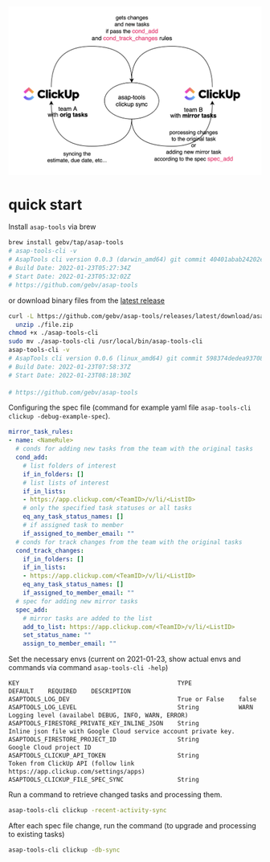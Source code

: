 ![asap-tools sync with clickup ](../.github/clickup-schema.png)

# quick start

Install `asap-tools` via brew

```bash
brew install gebv/tap/asap-tools
# asap-tools-cli -v
# AsapTools cli version 0.0.3 (darwin_amd64) git commit 40401abab24202e19852464d953e16e99e77125e
# Build Date: 2022-01-23T05:27:34Z
# Start Date: 2022-01-23T05:32:02Z
# https://github.com/gebv/asap-tools
```

or download binary files from the [latest release](https://github.com/gebv/asap-tools/releases/latest)

```bash
curl -L https://github.com/gebv/asap-tools/releases/latest/download/asap-tools_Linux_x86_64.zip > ./file.zip && \
  unzip ./file.zip
chmod +x ./asap-tools-cli
sudo mv ./asap-tools-cli /usr/local/bin/asap-tools-cli
asap-tools-cli -v
# AsapTools cli version 0.0.6 (linux_amd64) git commit 598374dedea93708f9b5fc49178b0bd7bea32d6f
# Build Date: 2022-01-23T07:58:37Z
# Start Date: 2022-01-23T08:18:30Z

# https://github.com/gebv/asap-tools
```

Configuring the spec file (command for example yaml file `asap-tools-cli clickup -debug-example-spec`).

```yaml
mirror_task_rules:
- name: <NameRule>
  # conds for adding new tasks from the team with the original tasks
  cond_add:
    # list folders of interest
    if_in_folders: []
    # list lists of interest
    if_in_lists:
    - https://app.clickup.com/<TeamID>/v/li/<ListID>
    # only the specified task statuses or all tasks
    eq_any_task_status_names: []
    # if assigned task to member
    if_assigned_to_member_email: ""
  # conds for track changes from the team with the original tasks
  cond_track_changes:
    if_in_folders: []
    if_in_lists:
    - https://app.clickup.com/<TeamID>/v/li/<ListID>
    eq_any_task_status_names: []
    if_assigned_to_member_email: ""
  # spec for adding new mirror tasks
  spec_add:
    # mirror tasks are added to the list
    add_to_list: https://app.clickup.com/<TeamID>/v/li/<ListID>
    set_status_name: ""
    assign_to_member_email: ""
```

Set the necessary envs (current on 2021-01-23, show actual envs and commands via command `asap-tools-cli -help`)

```csv
KEY                                            TYPE             DEFAULT    REQUIRED    DESCRIPTION
ASAPTOOLS_LOG_DEV                              True or False    false
ASAPTOOLS_LOG_LEVEL                            String           WARN                   Logging level (availabel DEBUG, INFO, WARN, ERROR)
ASAPTOOLS_FIRESTORE_PRIVATE_KEY_INLINE_JSON    String                                  Inline json file with Google Cloud service account private key.
ASAPTOOLS_FIRESTORE_PROJECT_ID                 String                                  Google Cloud project ID
ASAPTOOLS_CLICKUP_API_TOKEN                    String                                  Token from ClickUp API (follow link https://app.clickup.com/settings/apps)
ASAPTOOLS_CLICKUP_FILE_SPEC_SYNC               String
```

Run a command to retrieve changed tasks and processing them.

```bash
asap-tools-cli clickup -recent-activity-sync
```

After each spec file change, run the command (to upgrade and processing to existing tasks)

```bash
asap-tools-cli clickup -db-sync
```
